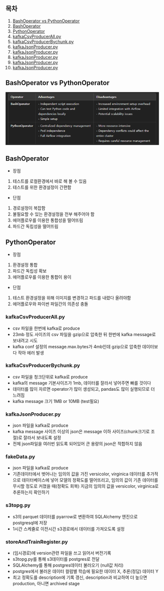 ## 목차
1. [BashOperator vs PythonOperator](#bashoperator-vs-pythonoperator)
2. [BashOperator](#bashoperator)
3. [PythonOperator](#pythonoperator)
4. [kafkaCsvProducerAll.py](#kafkacsvproducerallpy)
5. [kafkaCsvProducerBychunk.py](#kafkaCsvProducerBychunkpy)
6. [kafkaJsonProducer.py](#kafkaJsonProducerpy)
7. [kafkaJsonProducer.py](#kafkaJsonProducerpy)
8. [kafkaJsonProducer.py](#kafkaJsonProducerpy)
9. [kafkaJsonProducer.py](#kafkaJsonProducerpy)
10. [kafkaJsonProducer.py](#kafkaJsonProducerpy)

## BashOperator vs PythonOperator
![Alt text](image.png)

## BashOperator
- 장점
1. 테스트를 로컬환경에서 바로 해 볼 수 있음
2. 테스트를 위한 환경설정이 간편함
- 단점
1. 경로설정이 복잡함
2. 불필요할 수 있는 환경설정을 전부 해주어야 함
3. 에어플로우를 이용한 통합성을 떨어뜨림
4. 파드간 독립성을 떨어뜨림
## PythonOperator
- 장점
1. 환경설정 통합
2. 파드간 독립성 확보
3. 에어플로우를 이용한 통합이 용이
- 단점
1. 테스트 환경설정을 위해 이미지를 변경하고 파드를 내렸다 올려야함
2. 에어플로우와 파이썬 파일간의 의존성 충돌

### kafkaCsvProducerAll.py
- csv 파일을 한번에 kafka로 produce
- 23mb 정도 사이즈의 csv 파일을 gzip으로 압축한 뒤 한번에 kafka message로 보내려고 시도
- kafka conf 설정의 message.max.bytes가 4mb인데 gzip으로 압축한 데이터보다 작아 에러 발생
### kafkaCsvProducerBychunk.py
- csv 파일을 청크단위로 kafka로 produce
- kafka의 message 기본사이즈가 1mb, 데이터를 잘라서 넣어주면 빠를 것이다
- 데이터를 많이 자르면 operator가 많이 생성되고, pandas도 많이 실행되므로 더 느려짐
- kafka message 크기 1MB or 10MB (test필요)
### kafkaJsonProducer.py
- json 파일을 kafka로 produce
- kafka message 사이즈 이상의 json은 message 이하 사이즈(chunk크기로 조절)로 잘라서 보내도록 설정
- 전체 json파일을 여러번 읽도록 되어있어 큰 용량의 json은 적합하지 않음
### fakeData.py
- json 파일을 kafka로 produce
- 기존데이터에서 벗어나는 임의의 값을 가진 versicolor, virginica 데이터를 추가적으로 데이터베이스에 넣어 모델의 정확도를 떨어뜨리고, 임의의 값이 기존 데이터를 무시할 정도로 커졌을 때(정확도 회복) 지금의 임의의 값을 versicolor, virginica로 추론하는지 확인하기 
### s3topg.py
- s3의 parquet 데이터를 pyarrow로 변환하여 SQLAlchemy 엔진으로 postgresql에 저장
- 1시간 스케쥴로 이전시간 s3경로에서 데이터를 가져오도록 설정
### storeAndTrainRegister.py
- (임시경로)에 version관련 파일을 쓰고 읽어서 버전기록
- s3topg.py를 통해 s3데이터를 postgres로 전달
- SQLAlchemy를 통해 postgres데이터 불러오기 (null값 처리)
- postgres에서 불러온 데이터 컬럼별 학습에 필요한 데이터 X, 추론(정답) 데이터 Y
- 최고 정확도를 description에 기록 갱신, description과 비교하여 더 높으면 production, 아니면 archived stage


